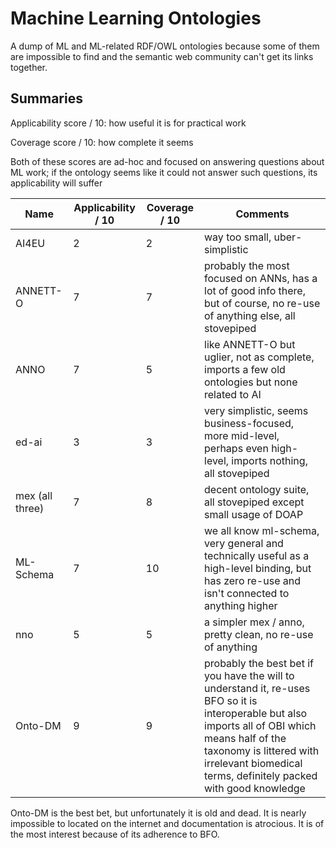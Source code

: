 # Machine Learning Ontologies
A dump of ML and ML-related RDF/OWL ontologies because some of them are impossible to find and the semantic web community can't get its links together.

## Summaries
Applicability score / 10: how useful it is for practical work

Coverage score / 10: how complete it seems

Both of these scores are ad-hoc and focused on answering questions about ML work; if the ontology seems like it could not answer such questions, its applicability will suffer

| Name | Applicability / 10 | Coverage / 10 | Comments |
|---|---|---|---|
| AI4EU | 2 | 2 | way too small, uber-simplistic |
| ANNETT-O | 7 | 7 | probably the most focused on ANNs, has a lot of good info there, but of course, no re-use of anything else, all stovepiped |
| ANNO | 7 | 5 | like ANNETT-O but uglier, not as complete, imports a few old ontologies but none related to AI |
| ed-ai | 3 | 3 | very simplistic, seems business-focused, more mid-level, perhaps even high-level, imports nothing, all stovepiped |
| mex (all three) | 7 | 8 | decent ontology suite, all stovepiped except small usage of DOAP |
| ML-Schema | 7 | 10 | we all know ml-schema, very general and technically useful as a high-level binding, but has zero re-use and isn't connected to anything higher
| nno | 5 | 5 | a simpler mex / anno, pretty clean, no re-use of anything |
| Onto-DM | 9 | 9 | probably the best bet if you have the will to understand it, re-uses BFO so it is interoperable but also imports all of OBI which means half of the taxonomy is littered with irrelevant biomedical terms, definitely packed with good knowledge

Onto-DM is the best bet, but unfortunately it is old and dead. It is nearly impossible to located on the internet and documentation is atrocious. It is of the most interest because of its adherence to BFO.

